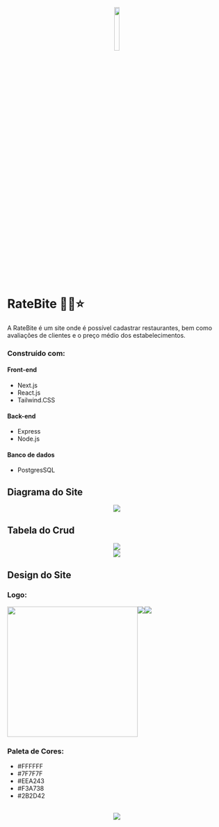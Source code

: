 <div align='center'><img style="width:16%" src='https://github.com/davimgfx/rate-bite/assets/118557337/079fad60-51cc-4188-8352-192067729fd5'/></div>

# RateBite 👩‍🍳⭐
A RateBite é um site onde é possível cadastrar restaurantes, bem como avaliações de clientes e o preço médio dos estabelecimentos.

### Construído com:
#### Front-end
- Next.js <br>
- React.js <br>
- Tailwind.CSS  <br>
#### Back-end
- Express
- Node.js
#### Banco de dados
- PostgresSQL

## Diagrama do Site
<div align='center'><img src="https://github.com/davimgfx/rate-bite/assets/118557337/bb1f38f4-7688-482d-a198-14b7d6f65392"/></div>

## Tabela do Crud
<div align='center'><img src="https://github.com/davimgfx/rate-bite/assets/118557337/2f2cd4f0-42cd-4b38-8916-6b0365db5b61"/></div>
<div align='center'><img src="https://github.com/davimgfx/rate-bite/assets/118557337/923da0e7-92fc-4ef0-a251-4e4d8f5d5226"/></div>

## Design do Site
### Logo:
<div style="display: flex"/>
<img style="width:300px" src='https://github.com/davimgfx/rate-bite/assets/118557337/079fad60-51cc-4188-8352-192067729fd5'/>
<img src="https://github.com/davimgfx/rate-bite/assets/118557337/4b8a7f1f-527c-44c2-afbc-a25a7f0ba7e4"/>
<img src="https://github.com/davimgfx/rate-bite/assets/118557337/ef3c2c23-76c0-4a6b-ad9f-c67e7d08fd2a"/>
</div>

### Paleta de Cores:
- #FFFFFF
- #7F7F7F
- #EEA243
- #F3A738
- #2B2D42
<br />

<div align='center'><img src="https://github.com/davimgfx/rate-bite/assets/118557337/a7ff9fa2-e378-41d7-ab4f-9b15af3f1093"/></div>

